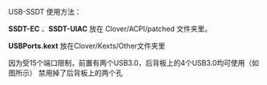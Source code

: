 USB-SSDT 使用方法：

**SSDT-EC** 、**SSDT-UIAC** 放在 Clover/ACPI/patched 文件夹里。

**USBPorts.kext** 放在Clover/Kexts/Other文件夹里

因为受15个端口限制，前置有两个USB3.0，后背板上的4个USB3.0均可使用（如图所示）
禁用掉了后背板上的两个孔
